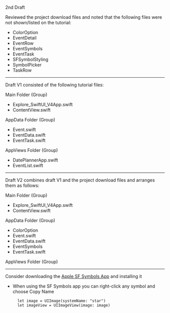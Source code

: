 2nd Draft

Reviewed the project download files and noted that the following files were not shown/listed on the tutorial:
* ColorOption
* EventDetail
* EventRow
* EventSymbols
* EventTask
* SFSymbolStyling
* SymbolPicker
* TaskRow

- - - -

Draft V1 consisted of the following tutorial files:

Main Folder (Group)
* Explore_SwiftUI_V4App.swift
* ContentView.swift

AppData Folder (Group)
* Event.swift
* EventData.swift
* EventTask.swift

AppViews Folder (Group)
* DatePlannerApp.swift
* EventList.swift

- - - - 

Draft V2 combines draft V1 and the project download files and arranges them as follows:

Main Folder (Group)
* Explore_SwiftUI_V4App.swift
* ContentView.swift

AppData Folder (Group)
* ColorOption
* Event.swift
* EventData.swift
* EventSymbols
* EventTask.swift

AppViews Folder (Group)

- - - - 

Consider downloading the [Apple SF Symbols App](https://developer.apple.com/sf-symbols/) and installing it

* When using the SF Symbols app you can right-click any symbol and choose Copy Name

        let image = UIImage(systemName: "star")
        let imageView = UIImageView(image: image)
